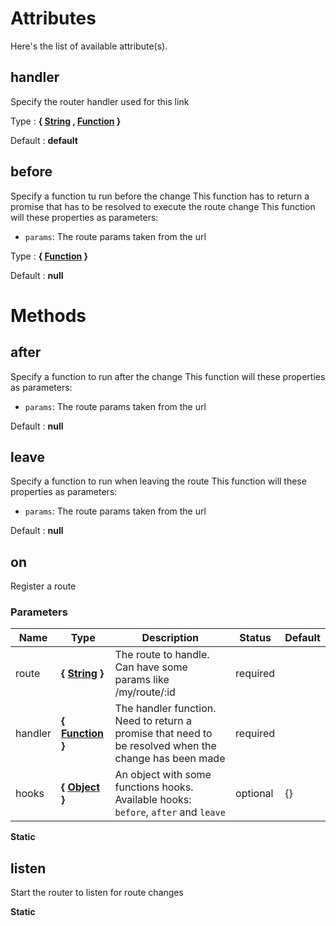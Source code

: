 # Attributes

Here's the list of available attribute(s).

## handler

Specify the router handler used for this link

Type : **{ [String](https://developer.mozilla.org/fr/docs/Web/JavaScript/Reference/Objets_globaux/String) , [Function](https://developer.mozilla.org/fr/docs/Web/JavaScript/Reference/Objets_globaux/Function) }**

Default : **default**


## before

Specify a function tu run before the change
This function has to return a promise that has to be resolved
to execute the route change
This function will these properties as parameters:
- `params`: The route params taken from the url

Type : **{ [Function](https://developer.mozilla.org/fr/docs/Web/JavaScript/Reference/Objets_globaux/Function) }**

Default : **null**




# Methods


## after

Specify a function to run after the change
This function will these properties as parameters:
- `params`: The route params taken from the url

Default : **null**


## leave

Specify a function to run when leaving the route
This function will these properties as parameters:
- `params`: The route params taken from the url

Default : **null**


## on

Register a route


### Parameters
Name  |  Type  |  Description  |  Status  |  Default
------------  |  ------------  |  ------------  |  ------------  |  ------------
route  |  **{ [String](https://developer.mozilla.org/fr/docs/Web/JavaScript/Reference/Objets_globaux/String) }**  |  The route to handle. Can have some params like /my/route/:id  |  required  |
handler  |  **{ [Function](https://developer.mozilla.org/fr/docs/Web/JavaScript/Reference/Objets_globaux/Function) }**  |  The handler function. Need to return a promise that need to be resolved when the change has been made  |  required  |
hooks  |  **{ [Object](https://developer.mozilla.org/fr/docs/Web/JavaScript/Reference/Objets_globaux/Object) }**  |  An object with some functions hooks. Available hooks: `before`, `after` and `leave`  |  optional  |  {}

**Static**


## listen

Start the router to listen for route changes

**Static**